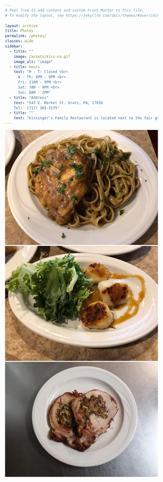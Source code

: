 ```yaml
---
# Feel free to add content and custom Front Matter to this file.
# To modify the layout, see https://jekyllrb.com/docs/themes/#overriding-theme-defaults

layout: archive
title: Photos
permalink: /photos/
classes: wide
sidebar:
  - title: ""
    image: /assets/kiss-co.gif
    image_alt: "image"
  - title: Hours
    text: "M - T: Closed <br>
      W - Th: 4PM - 9PM <br>
      Fri: 11AM - 9PM <br>
      Sat: 7AM - 9PM <br>
      Sun: 8AM - 2PM"
  - title: "Address"
    text: "543 E. Market St. Gratz, PA, 17030
    Tel:  (717) 365-3175"
  - title: ""
    text: "Kissinger's Family Restaurant is located next to the fair grounds on Market Street, Gratz, PA. Serving traditional PA Dutch and American style cuisine, Kissinger's is a great place to bring your family and friends!"
---
```

<link rel="stylesheet" type="text/css" href="/assets/js/slick/slick.css"/>
<link rel="stylesheet" type="text/css" href="/assets/js/slick/slick-theme.css"/>

<div class="gallery">
  <div><img src="/assets/photos/chicken-marsala.jpg" /></div>
  <div><img src="/assets/photos/peanut-salted-carmel-scallops.jpg" /></div>
  <div><img src="/assets/photos/pork-roulade.jpg" /></div>
</div>
